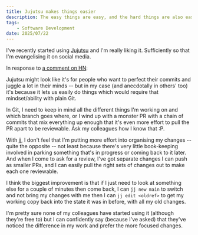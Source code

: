 ```yaml
---
title: Jujutsu makes things easier
description: The easy things are easy, and the hard things are also easy.
tags:
    - Software Development
date: 2025/07/22
---
```


I've recently started using [Jujutsu](https://jj-vcs.github.io/) and I'm really liking it.
Sufficiently so that I'm evangelising it on social media.

In response to [a comment on HN](https://news.ycombinator.com/item?id=44646354):

Jujutsu might look like it's for people who want to perfect their commits and juggle a lot in their minds -- but in my case (and anecdotally in others' too) it's because it lets us easily do things which would require that mindset/ability with plain Git.

In Git, I need to keep in mind all the different things I'm working on and which branch goes where, or I wind up with a monster PR with a chain of commits that mix everything up enough that it's even more effort to pull the PR apart to be reviewable. Ask my colleagues how I know that :P.

With jj, I don't feel that I'm putting more effort into organising my changes -- quite the opposite -- not least because there's very little book-keeping involved in parking something that's in progress or coming back to it later. And when I come to ask for a review, I've got separate changes I can push as smaller PRs, and I can easily pull the right sets of changes out to make each one reviewable.

I think the biggest improvement is that if I just need to look at something else for a couple of minutes then come back, I can `jj new main` to switch and not bring my changes with me then I can `jj edit <oldref>` to get my working copy back into the state it was in before, with all my old changes.

I'm pretty sure none of my colleagues have started using it (although they're free to) but I can confidently say (because I've asked) that they've noticed the difference in my work and prefer the more focused changes.
